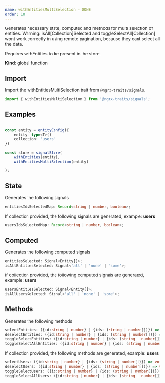 ```yaml
---
name: withEntitiesMultiSelection - DONE
order: 10
---
```


Generates necessary state, computed and methods for multi selection of entities. Warning: isAll[Collection]Selected and toggleSelectAll[Collection] wont work correctly in using remote pagination, because they cant select all the data.

Requires withEntities to be present in the store.

**Kind**: global function

## Import

Import the withEntitiesMultiSelection trait from `@ngrx-traits/signals`.

```ts
import { withEntitiesMultiSelection } from '@ngrx-traits/signals';
```

## Examples

```typescript

const entity = entityConfig({
    entity: type<T>()
    collection: 'users'
})

const store = signalStore(
    withEntities(entity),
    withEntitiesMultiSelection(entity)

);
```

## State

Generates the following signals

```typescript
entitiesIdsSelectedMap: Record<string | number, boolean>;
```

If collection provided, the following signals are generated, example: **users**

```typescript
usersIdsSelectedMap: Record<string | number, boolean>;
```

## Computed

Generates the following computed signals

```typescript
entitiesSelected: Signal<Entity[]>;
isAllEntitiesSelected: Signal<'all' | 'none' | 'some'>;
```

If collection provided, the following computed signals are generated, example: **users**

```typescript
usersEntitiesSelected: Signal<Entity[]>;
isAllUsersSelected: Signal<'all' | 'none' | 'some'>;
```

## Methods

Generates the following methods

```typescript
selectEntities: ({id:string | number} | {ids: (string | number[])}) => void;
deselectEntities: ({id:string | number} | {ids: (string | number[])}) => void;
toggleSelectEntities: ({id:string | number} | {ids: (string | number[])}) => void;
toggleSelectAllEntities: ({id:string | number} | {ids: (string | number[])}) => void;
```

If collection provided, the following methods are generated, example: **users**

```typescript
selectUsers: ({id:string | number} | {ids: (string | number[])}) => void;
deselectUsers: ({id:string | number} | {ids: (string | number[])}) => void;
toggleSelectUsers: ({id:string | number} | {ids: (string | number[])}) => void;
toggleSelectAllUsers: ({id:string | number} | {ids: (string | number[])}) => void;
```
